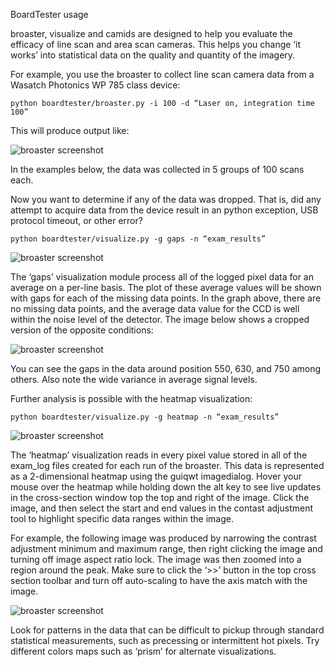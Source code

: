 BoardTester usage

broaster, visualize and camids are designed to help you evaluate the
efficacy of line scan and area scan cameras. This helps you change ‘it
works’ into statistical data on the quality and quantity of the imagery.

For example, you use the broaster to collect line scan camera data from
a Wasatch Photonics WP 785 class device:

```python boardtester/broaster.py -i 100 -d “Laser on, integration time 100”```

This will produce output like:

![broaster screenshot](/docs/narr_broaster.png "broaster narrative screenshot")


In the examples below, the data was collected in 5 groups of 100 scans
each. 

Now you want to determine if any of the data was dropped. That is, did
any attempt to acquire data from the device result in an python
exception, USB protocol timeout, or other error?

```python boardtester/visualize.py -g gaps -n “exam_results”```


![broaster screenshot](/docs/narr_visualizegaps.png "broaster narrative screenshot")


The ‘gaps’ visualization module process all of the logged pixel data for
an average on a per-line basis. The plot of these average values will be
shown with gaps for each of the missing data points. In the graph above,
there are no missing data points, and the average data value for the CCD
is well within the noise level of the detector.  The image below shows a
cropped version of the opposite conditions:


![broaster screenshot](/docs/narr_visualizewidegaps.png "broaster narrative screenshot")


You can see the gaps in the data around position 550, 630, and 750 among
others. Also note the wide variance in average signal levels.


Further analysis is possible with the heatmap visualization:


```python boardtester/visualize.py -g heatmap -n “exam_results”```


![broaster screenshot](/docs/narr_heatmap.png "broaster narrative screenshot")


The ‘heatmap’ visualization reads in every pixel value stored in all of
the exam_log files created for each run of the broaster. This data is
represented as a 2-dimensional heatmap using the guiqwt imagedialog.
Hover your mouse over the heatmap while holding down the alt key to see
live updates in the cross-section window top the top and right of the
image. Click the image, and then select the start and end values in the
contast adjustment tool to highlight specific data ranges within the
image. 

For example, the following image was produced by narrowing the contrast
adjustment minimum and maximum range, then right clicking the image and
turning off image aspect ratio lock. The image was then zoomed into a
region around the peak. Make sure to click the ‘>>’ button in the top
cross section toolbar and turn off auto-scaling to have the axis match
with the image.

![broaster screenshot](/docs/narr_heatmapcontrast.png "broaster narrative screenshot")

Look for patterns in the data that can be difficult to pickup through
standard statistical measurements, such as precessing or intermittent
hot pixels.  Try different colors maps such as ‘prism’ for alternate
visualizations.

